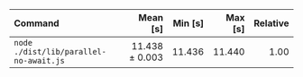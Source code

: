 | Command | Mean [s] | Min [s] | Max [s] | Relative |
|:---|---:|---:|---:|---:|
| `node ./dist/lib/parallel-no-await.js` | 11.438 ± 0.003 | 11.436 | 11.440 | 1.00 |
